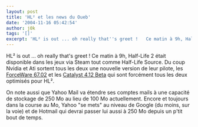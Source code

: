 ```yaml
---
layout: post
title: 'HL² et les news du Oueb'
date: '2004-11-16 05:42:54'
author: j0k
tags: '[]'
excerpt: 'HL² is out ... oh really that''s greet !   Ce matin à 9h, Half-Life 2 était disponible dans les jeux via Steam tout comme Half-Life Source.   Du coup Nvidia et Ati sortent tous les deux une nouvelle version de leur pilote, les [ForceWare 67.02](ftp://ftpclubic2.clubic.com/temp-clubic-rx1926/drivers/forceware_67.02_2755.exe) et les [Catalyst 4.12      ...'
---
```


HL² is out ... oh really that's greet !   Ce matin à 9h, Half-Life 2 était disponible dans les jeux via Steam tout comme Half-Life Source.   Du coup Nvidia et Ati sortent tous les deux une nouvelle version de leur pilote, les [ForceWare 67.02](ftp://ftpclubic2.clubic.com/temp-clubic-rx1926/drivers/forceware_67.02_2755.exe) et les [Catalyst 4.12 Beta](ftp://ftpclubic2.clubic.com/temp-clubic-rx1926/drivers/pilote_ati_radeon_catalyst_4.12_beta_2753.exe) qui sont forcément tous les deux optimisés pour HL².

On note aussi que Yahoo Mail va étendre ses comptes mails à une capacité de stockage de 250 Mo au lieu de 100 Mo actuellement. Encore et toujours dans la course au Mo, Yahoo "se mets" au niveau de Google (du moins, sur la voie) et de Hotmail qui devrai passer lui aussi à 250 Mo depuis un p'tit bout de temps.
